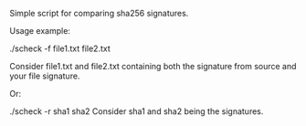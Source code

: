 Simple script for comparing sha256 signatures.

Usage example:

./scheck -f file1.txt file2.txt

Consider file1.txt and file2.txt containing both the signature from source and
your file signature.

Or:

./scheck -r sha1 sha2
Consider sha1 and sha2 being the signatures.
